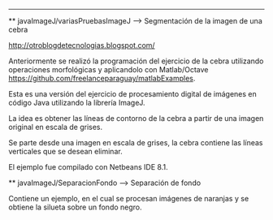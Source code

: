 --------------------------------
** javaImageJ/variasPruebasImageJ --> Segmentación de la imagen de una cebra

http://otroblogdetecnologias.blogspot.com/


Anteriormente se realizó la programación del ejercicio de la cebra utilizando operaciones morfológicas y aplicandolo con Matlab/Octave https://github.com/freelanceparaguay/matlabExamples.

Esta es una versión del ejercicio de procesamiento digital de imágenes en código Java utilizando la librería ImageJ.

La idea es obtener las líneas de contorno de la cebra a partir de una imagen original en escala de grises.


Se parte desde una imagen en escala de grises, la cebra contiene las líneas verticales que se desean eliminar.

El ejemplo fue compilado con Netbeans IDE 8.1. 

** javaImageJ/SeparacionFondo --> Separación de fondo

Contiene un ejemplo, en el cual se procesan imágenes de naranjas y se obtiene la silueta sobre un fondo negro.

